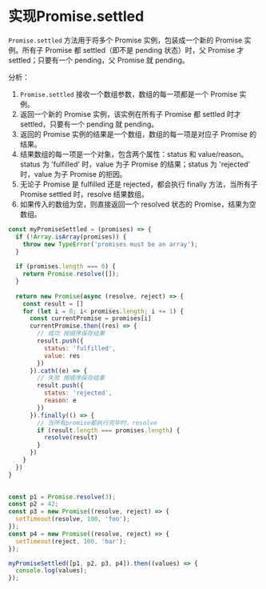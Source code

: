 # 实现Promise.settled

`Promise.settled` 方法用于将多个 Promise 实例，包装成一个新的 Promise 实例。所有子 Promise 都 settled（即不是 pending 状态）时，父 Promise 才 settled；只要有一个 pending，父 Promise 就 pending。   

分析：
1. `Promise.settled` 接收一个数组参数，数组的每一项都是一个 Promise 实例。
2. 返回一个新的 Promise 实例，该实例在所有子 Promise 都 settled 时才 settled，只要有一个 pending 就 pending。
3. 返回的 Promise 实例的结果是一个数组，数组的每一项是对应子 Promise 的结果。
4. 结果数组的每一项是一个对象，包含两个属性：status 和 value/reason。status 为 'fulfilled' 时，value 为子 Promise 的结果；status 为 'rejected' 时，value 为子 Promise 的拒因。
5. 无论子 Promise 是 fulfilled 还是 rejected，都会执行 finally 方法，当所有子 Promise settled 时，resolve 结果数组。
6. 如果传入的数组为空，则直接返回一个 resolved 状态的 Promise，结果为空数组。

```javascript
const myPromiseSettled = (promises) => {
  if (!Array.isArray(promises)) {
    throw new TypeError('promises must be an array');
  }
  
  if (promises.length === 0) {
    return Promise.resolve([]);
  }
  
  return new Promise(async (resolve, reject) => {
    const result = []
    for (let i = 0; i< promises.length; i += 1) {
      const currentPromise = promises[i]
      currentPromise.then((res) => {
        // 成功 按顺序保存结果
        result.push({
          status: 'fulfilled',
          value: res
        })
      }).cath((e) => {
        // 失败 按顺序保存结果
        result.push({
          status: 'rejected',
          reason: e
        })
      }).finally(() => {
        // 当所有promise都执行完毕时，resolve
        if (result.length === promises.length) {
          resolve(result)
        }
      })
    }
  })
}

  
const p1 = Promise.resolve(3);
const p2 = 42;
const p3 = new Promise((resolve, reject) => {
  setTimeout(resolve, 100, 'foo');
});
const p4 = new Promise((resolve, reject) => {
  setTimeout(reject, 100, 'bar');
});

myPromiseSettled([p1, p2, p3, p4]).then((values) => {
  console.log(values);
});
```
